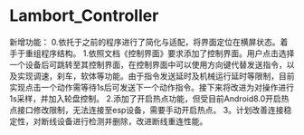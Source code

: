 # Lambort_Controller
新增功能：
0.依托于之前的程序进行了简化与适配，将界面定位在横屏状态。着手于重组程序结构。
1.依照文档《控制界面》要求添加了控制界面。用户点击选择一个设备后可跳转至其控制界面，在控制界面中可以使用方向键代替发送指令，以及实现调速，刹车，软体等功能。由于指令发送延时及机械运行延时等限制，目前实现点击一个动作需等待1s后可发送下一个动作指令。接下来将改进为对操作进行1s采样，并加入轮盘控制。
2.添加了开启热点功能，但受目前Android8.0开启热点接口修改限制，无法连接至esp设备，需要手动开启热点。
3。计划改善连接稳定性，对断线设备进行检测并删除，改进断线重连性能。
